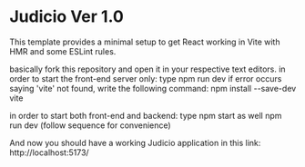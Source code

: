# Judicio Ver 1.0

This template provides a minimal setup to get React working in Vite with HMR and some ESLint rules.
 
 basically fork this repository and open it in your respective text editors. 
 in order to start the front-end server only: type npm run dev
                                              if error occurs saying 'vite' not found, write the following command:
                                              npm install --save-dev vite

in order to start both front-end and backend: type npm start as well npm run dev (follow sequence for convenience)

And now you should have a working Judicio application in this link: http://localhost:5173/